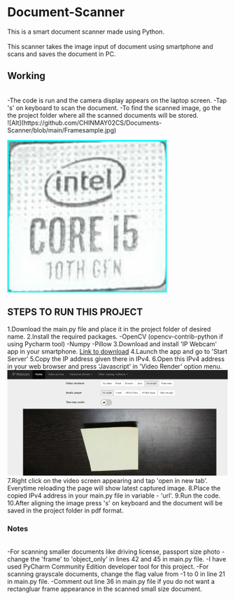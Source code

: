 # Document-Scanner

This is a smart document scanner made using Python.
<br>
<br>This scanner takes the image input of document using smartphone and scans and saves the document in PC.

## Working 
<br>
-The code is run and the camera display appears on the laptop screen.
-Tap 's' on keyboard to scan the document.
-To find the scanned image, go the the project folder where all the scanned documents will be stored.
<br>
![Alt](https://github.com/CHINMAY02CS/Documents-Scanner/blob/main/Framesample.jpg)
<br>

![Alt](https://github.com/CHINMAY02CS/Documents-Scanner/blob/main/Objectonlysample.jpg)


## STEPS TO RUN THIS PROJECT

1.Download the main.py file and place it in the project folder of desired name.
2.Install the required packages.
-OpenCV (opencv-contrib-python if using Pycharm tool)
-Numpy
-Pillow
3.Download and install 'IP Webcam' app in your smartphone.
[Link to download](https://play.google.com/store/apps/details?id=com.pas.webcam&hl=en_IN&gl=US)
4.Launch the app and go to 'Start Server'
5.Copy the IP address given there in IPv4.
6.Open this IPv4 address in your web browser and press 'Javascript' in 'Video Render' option menu.
![Alt](https://github.com/CHINMAY02CS/Documents-Scanner/blob/main/ipwebcam.jpg)
7.Right click on the video screen appearing and tap 'open in new tab'. Everytime reloading the page will show latest captured image.
8.Place the copied IPv4 address in your main.py file in variable - 'url'.
9.Run the code.
10.After aligning the image press 's' on keyboard and the document will be saved in the project folder in pdf format.


### Notes
<br>
-For scanning smaller documents like driving license, passport size photo - change the 'frame' to 'object_only' in lines 42 and 45 in main.py file.
-I have used PyCharm Community Edition developer tool for this project.
-For scanning grayscale documents, change the flag value from -1 to 0 in line 21 in main.py file.
-Comment out line 36 in main.py file if you do not want a rectangluar frame appearance in the scanned small size document.

